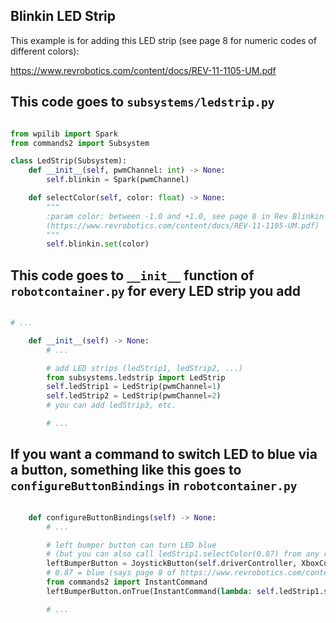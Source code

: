 ## Blinkin LED Strip
This example is for adding this LED strip (see page 8 for numeric codes of different colors):

https://www.revrobotics.com/content/docs/REV-11-1105-UM.pdf

## This code goes to `subsystems/ledstrip.py`

```python

from wpilib import Spark
from commands2 import Subsystem

class LedStrip(Subsystem):
    def __init__(self, pwmChannel: int) -> None:
        self.blinkin = Spark(pwmChannel)

    def selectColor(self, color: float) -> None:
        """
        :param color: between -1.0 and +1.0, see page 8 in Rev Blinkin manual
        (https://www.revrobotics.com/content/docs/REV-11-1105-UM.pdf)
        """
        self.blinkin.set(color)

```

## This code goes to `__init__` function of `robotcontainer.py` for every LED strip you add

```python

# ...

    def __init__(self) -> None:
        # ...

        # add LED strips (ledStrip1, ledStrip2, ...)
        from subsystems.ledstrip import LedStrip
        self.ledStrip1 = LedStrip(pwmChannel=1)
        self.ledStrip2 = LedStrip(pwmChannel=2)
        # you can add ledStrip3, etc.

        # ...

```

## If you want a command to switch LED to blue via a button, something like this goes to `configureButtonBindings` in `robotcontainer.py`
```python

    def configureButtonBindings(self) -> None:
        # ...

        # left bumper button can turn LED blue
        # (but you can also call ledStrip1.selectColor(0.87) from any real command)
        leftBumperButton = JoystickButton(self.driverController, XboxController.Button.kLeftBumper)
        # 0.87 = blue (says page 8 of https://www.revrobotics.com/content/docs/REV-11-1105-UM.pdf)
        from commands2 import InstantCommand
        leftBumperButton.onTrue(InstantCommand(lambda: self.ledStrip1.selectColor(0.87), self.ledStrip1))

        # ...

```
